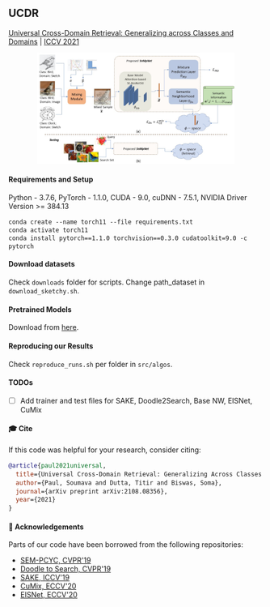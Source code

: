 ## UCDR

[Universal Cross-Domain Retrieval: Generalizing across Classes and Domains](http://arxiv.org/abs/2108.08356) | [ICCV 2021](http://iccv2021.thecvf.com/)

<p align="center">
<img src="fig_proposed.jpg" style="zoom:38%;"/>
</p>

#### Requirements and Setup

Python - 3.7.6, PyTorch - 1.1.0, CUDA - 9.0, cuDNN - 7.5.1, NVIDIA Driver Version >= 384.13

```
conda create --name torch11 --file requirements.txt
conda activate torch11
conda install pytorch==1.1.0 torchvision==0.3.0 cudatoolkit=9.0 -c pytorch
```

#### Download datasets

Check `downloads` folder for scripts. Change path_dataset in `download_sketchy.sh`.

#### Pretrained Models

Download from [here](https://drive.google.com/drive/folders/1v-ryaykcviyi7d4IdbtRZ0YuUg9L12_b?usp=sharing).

#### Reproducing our Results

Check `reproduce_runs.sh` per folder in `src/algos`.

#### TODOs

- [ ] Add trainer and test files for SAKE, Doodle2Search, Base NW, EISNet, CuMix

#### 🎓 Cite

If this code was helpful for your research, consider citing:

```bibtex
@article{paul2021universal,
  title={Universal Cross-Domain Retrieval: Generalizing Across Classes and Domains},
  author={Paul, Soumava and Dutta, Titir and Biswas, Soma},
  journal={arXiv preprint arXiv:2108.08356},
  year={2021}
}
```

#### 🙏 Acknowledgements

Parts of our code have been borrowed from the following repositories:

- [SEM-PCYC, CVPR'19](https://github.com/AnjanDutta/sem-pcyc)
- [Doodle to Search, CVPR'19](https://github.com/sounakdey/doodle2search)
- [SAKE, ICCV'19](https://github.com/qliu24/SAKE)
- [CuMix, ECCV'20](https://github.com/mancinimassimiliano/CuMix)
- [EISNet, ECCV'20](https://github.com/emma-sjwang/EISNet)
